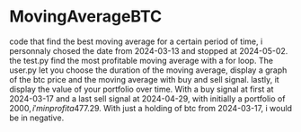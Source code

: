 # MovingAverageBTC

code that find the best moving average for a certain period of time, i personnaly chosed the date from 2024-03-13 and stopped at 2024-05-02.  the test.py find the most profitable moving average with a for loop. The user.py let you choose the duration of the moving average, display a graph of the btc price and the moving average with buy and sell signal. lastly, it display the value of your portfolio over time. With a buy signal at first at 2024-03-17 and a last sell signal at 2024-04-29, with initially a portfolio of 2000$, i'm in profit a 477.29$. With just a holding of btc from 2024-03-17, i would be in negative.
